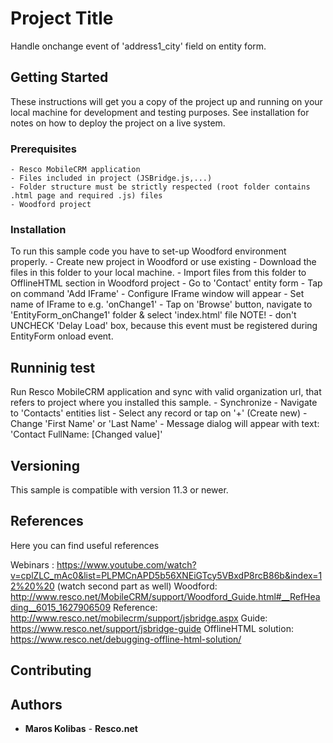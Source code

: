 # Project Title

Handle onchange event of 'address1_city' field on entity form.

## Getting Started

These instructions will get you a copy of the project up and running on your local machine for development and testing purposes. See installation for notes on how to deploy the project on a live system.

### Prerequisites

	- Resco MobileCRM application
	- Files included in project (JSBridge.js,...)
	- Folder structure must be strictly respected (root folder contains .html page and required .js) files
	- Woodford project

### Installation

To run this sample code you have to set-up Woodford environment properly.
	- Create new project in Woodford or use existing
	- Download the files in this folder to your local machine.
	- Import files from this folder to OfflineHTML section in Woodford project
	- Go to 'Contact' entity form
	- Tap on command 'Add IFrame'
	- Configure IFrame window will appear
	- Set name of IFrame to e.g. 'onChange1'
	- Tap on 'Browse' button, navigate to 'EntityForm_onChange1' folder & select 'index.html' file
NOTE! - don't UNCHECK 'Delay Load' box, because this event must be registered during EntityForm onload event.

## Runninig test

Run Resco MobileCRM application and sync with valid organization url, that refers to project where you installed this sample.
	- Synchronize
	- Navigate to 'Contacts' entities list
	- Select any record or tap on '+' (Create new)
	- Change 'First Name' or 'Last Name'
	- Message dialog will appear with text: 'Contact FullName: [Changed value]'

## Versioning

This sample is compatible with version 11.3 or newer.

## References

Here you can find useful references

Webinars : https://www.youtube.com/watch?v=cplZLC_mAc0&list=PLPMCnAPD5b56XNEiGTcy5VBxdP8rcB86b&index=12%20%20 (watch second part as well)
Woodford: http://www.resco.net/MobileCRM/support/Woodford_Guide.html#__RefHeading__6015_1627906509
Reference: http://www.resco.net/mobilecrm/support/jsbridge.aspx
Guide: https://www.resco.net/support/jsbridge-guide
OfflineHTML solution: https://www.resco.net/debugging-offline-html-solution/

## Contributing

## Authors

* **Maros Kolibas** - **Resco.net**